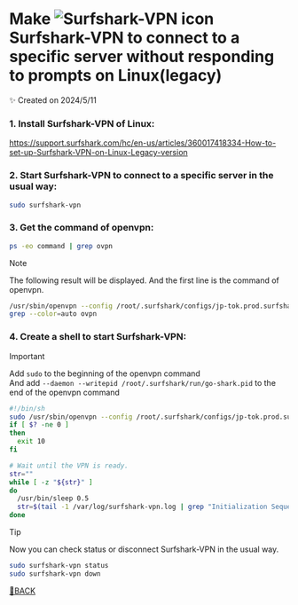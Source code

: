 # Make ![Surfshark-VPN icon](https://surfshark.com/website/_next/public/global/favicon-32.png)Surfshark-VPN to connect to a specific server without responding to prompts on Linux(legacy)
✨ Created on 2024/5/11

### 1. Install Surfshark-VPN of Linux:  
https://support.surfshark.com/hc/en-us/articles/360017418334-How-to-set-up-Surfshark-VPN-on-Linux-Legacy-version

### 2. Start Surfshark-VPN to connect to a specific server in the usual way:
```sh
sudo surfshark-vpn
```

### 3. Get the command of openvpn:
```sh
ps -eo command | grep ovpn
```
> [!NOTE]  
> The following result will be displayed. And the first line is the command of openvpn.  

```sh
/usr/sbin/openvpn --config /root/.surfshark/configs/jp-tok.prod.surfshark.comsurfshark_openvpn_udp.ovpn --auth-user-pass /root/.surfshark/credentials/authpass.txt --log-append /var/log/surfshark-vpn.log --status /var/lib/surfshark.status 1
grep --color=auto ovpn
```

### 4. Create a shell to start Surfshark-VPN:
> [!IMPORTANT]  
> Add `sudo` to the beginning of the openvpn command  
> And add `--daemon --writepid /root/.surfshark/run/go-shark.pid` to the end of the openvpn command  

```sh
#!/bin/sh
sudo /usr/sbin/openvpn --config /root/.surfshark/configs/jp-tok.prod.surfshark.comsurfshark_openvpn_udp.ovpn --auth-user-pass /root/.surfshark/credentials/authpass.txt --log-append /var/log/surfshark-vpn.log --status /var/lib/surfshark.status 1 --daemon --writepid /root/.surfshark/run/go-shark.pid
if [ $? -ne 0 ]
then
  exit 10
fi

# Wait until the VPN is ready.
str=""
while [ -z "${str}" ]
do
  /usr/bin/sleep 0.5
  str=$(tail -1 /var/log/surfshark-vpn.log | grep "Initialization Sequence Completed")
done
```
> [!TIP]  
> Now you can check status or disconnect Surfshark-VPN in the usual way.

```sh
sudo surfshark-vpn status
sudo surfshark-vpn down
```

[🚗BACK](/)

